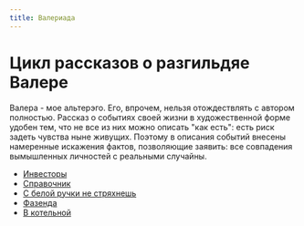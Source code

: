 ```yaml
---
title: Валериада
---
```

# Цикл рассказов о разгильдяе Валере 

Валера - мое альтерэго. Его, впрочем, нельзя отождествлять с автором полностью. 
Рассказ о событиях своей жизни в художественной форме удобен тем, что не все из них
можно описать "как есть": есть риск задеть чувства ныне живущих. Поэтому в описания событий внесены 
намеренные искажения фактов, позволяющие заявить: все совпадения вымышленных личностей с реальными случайны.

* [Инвесторы](./investors/)
* [Справочник](./handbook/)
* [С белой ручки не стряхнешь](./marriage/)
* [Фазенда](./fazenda/)
* [В котельной](./steamshop/)
